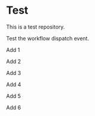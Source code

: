 # Test

This is a test repository.

Test the workflow dispatch event.

Add 1

Add 2

Add 3

Add 4

Add 5

Add 6
